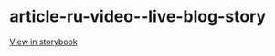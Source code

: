 # article-ru-video--live-blog-story

[View in storybook](https://raw.githack.com/Independent-Digital-News-and-Media-Ltd/indy-pwamp-sb/PR-1255-sb/index.html?path=/story/article-ru-video--live-blog-story)